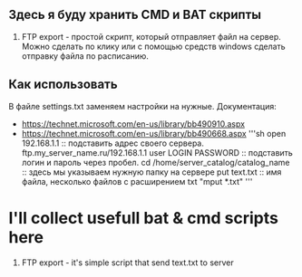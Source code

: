## Здесь я буду хранить CMD и BAT скрипты
1. FTP export - простой скрипт, который отправляет файл на сервер.
Можно сделать по клику или с помощью средств windows сделать отправку файла по расписанию.

## Как использовать
В файле settings.txt заменяем настройки на нужные.
Документация:
- https://technet.microsoft.com/en-us/library/bb490910.aspx
- https://technet.microsoft.com/en-us/library/bb490668.aspx
'''sh
open 192.168.1.1                      :: подставить адрес своего сервера. ftp.my_server_name.ru/192.168.1.1
user LOGIN PASSWORD                   :: подставить логин и пароль через пробел.
cd /home/server_catalog/catalog_name  :: здесь мы указываем нужную папку на сервере
put text.txt                          :: имя файла, несколько файлов с расширением txt "mput *.txt"
'''
# I'll collect usefull bat & cmd scripts here

1. FTP export - it's simple script that send text.txt to server
